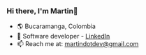 ### Hi there, I'm Martin👋
- 🌎 Bucaramanga, Colombia
- 💼 Software developer - [LinkedIn](https://www.linkedin.com/in/martin-wilches/)
- 📫 Reach me at: [martindotdev@gmail.com](mailto:martindotdev@gmail.com)
